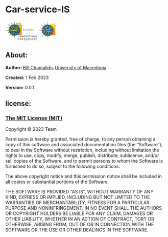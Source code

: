 # Car-service-IS


<img src="img/UOMLOGOGR.png#gh-light-mode-only" alt= “” width="20%" height="20%">
<img src="img/UOMLOGOGRWHITE.png#gh-dark-mode-only" alt= “” width="20%" height="20%">


<h2>About:</h2>
<p><b>Author: </b><a href="https://github.com/bill-chamal">Bill Chamalidis</a> <a href="https://www.uom.gr/">University of Macedonia</a></p>
<p><b>Created:</b> 1 Feb 2023</p>
<p><b>Version:</b> 0.0.1</p>
<h2>license:</h2>
<h3><a href="https://mit-license.org/">The MIT License (MIT)</a></h3>
<p>Copyright © 2023 Team</p>

<p>Permission is hereby granted, free of charge, to any person obtaining a copy of this software and associated documentation files (the “Software”), to deal in the Software without restriction, including without limitation the rights to use, copy, modify, merge, publish, distribute, sublicense, and/or sell copies of the Software, and to permit persons to whom the Software is furnished to do so, subject to the following conditions:</p>

<p>The above copyright notice and this permission notice shall be included in all copies or substantial portions of the Software.</p>

<p>THE SOFTWARE IS PROVIDED “AS IS”, WITHOUT WARRANTY OF ANY KIND, EXPRESS OR IMPLIED, INCLUDING BUT NOT LIMITED TO THE WARRANTIES OF MERCHANTABILITY, FITNESS FOR A PARTICULAR PURPOSE AND NONINFRINGEMENT. IN NO EVENT SHALL THE AUTHORS OR COPYRIGHT HOLDERS BE LIABLE FOR ANY CLAIM, DAMAGES OR OTHER LIABILITY, WHETHER IN AN ACTION OF CONTRACT, TORT OR OTHERWISE, ARISING FROM, OUT OF OR IN CONNECTION WITH THE SOFTWARE OR THE USE OR OTHER DEALINGS IN THE SOFTWARE.</p>
